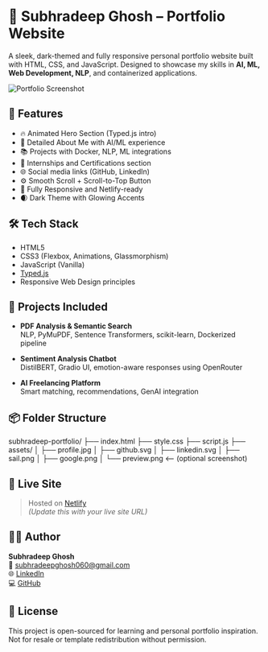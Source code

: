 # 💼 Subhradeep Ghosh – Portfolio Website

A sleek, dark-themed and fully responsive personal portfolio website built with HTML, CSS, and JavaScript. Designed to showcase my skills in **AI, ML, Web Development, NLP**, and containerized applications.

![Portfolio Screenshot](assets/preview.png) <!-- Optional: Add a screenshot -->

## 🚀 Features

- 🔥 Animated Hero Section (Typed.js intro)
- 🧠 Detailed About Me with AI/ML experience
- 📚 Projects with Docker, NLP, ML integrations
- 🧩 Internships and Certifications section
- 🌐 Social media links (GitHub, LinkedIn)
- ⚙️ Smooth Scroll + Scroll-to-Top Button
- 📱 Fully Responsive and Netlify-ready
- 🌒 Dark Theme with Glowing Accents

## 🛠 Tech Stack

- HTML5  
- CSS3 (Flexbox, Animations, Glassmorphism)
- JavaScript (Vanilla)
- [Typed.js](https://github.com/mattboldt/typed.js)
- Responsive Web Design principles

## 🧪 Projects Included

- **PDF Analysis & Semantic Search**  
  NLP, PyMuPDF, Sentence Transformers, scikit-learn, Dockerized pipeline

- **Sentiment Analysis Chatbot**  
  DistilBERT, Gradio UI, emotion-aware responses using OpenRouter

- **AI Freelancing Platform**  
  Smart matching, recommendations, GenAI integration

## 📦 Folder Structure

subhradeep-portfolio/
├── index.html
├── style.css
├── script.js
├── assets/
│ ├── profile.jpg
│ ├── github.svg
│ ├── linkedin.svg
│ ├── sail.png
│ ├── google.png
│ └── preview.png <-- (optional screenshot)


## 📍 Live Site

> Hosted on [Netlify](https://your-custom-url.netlify.app)  
> _(Update this with your live site URL)_

## 🧑‍💻 Author

**Subhradeep Ghosh**  
📧 subhradeepghosh060@gmail.com  
🌐 [LinkedIn](https://www.linkedin.com/in/subhradeep-ghosh01)  
💻 [GitHub](https://github.com/Strookee)

## 📄 License

This project is open-sourced for learning and personal portfolio inspiration. Not for resale or template redistribution without permission.
